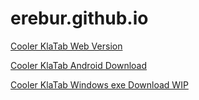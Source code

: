 # erebur.github.io

<a href="/klatab">Cooler KlaTab Web Version<a>

<a href="releases/klatab.apk" download>Cooler KlaTab Android Download<a>

<a href="releases/klatab.zip" download>Cooler KlaTab Windows exe Download WIP<a>